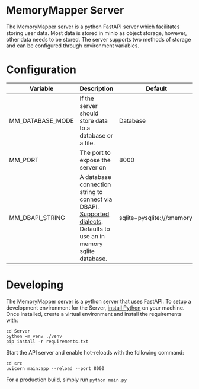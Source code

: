 # MemoryMapper Server
The MemoryMapper server is a python FastAPI server which facilitates storing user data. Most data is stored in minio as object storage, however, other data needs to be stored.
The server supports two methods of storage and can be configured through environment variables.

# Configuration

| Variable         | Description                                                                                      | Default                     | Values                        |
|------------------|--------------------------------------------------------------------------------------------------|-----------------------------|-------------------------------|
| MM_DATABASE_MODE | If the server should store data to a database or a file.                                         | Database                    | `Database,File`        |
| MM_PORT          | The port to expose the server on                                                                 | 8000                        | Int                           |
| MM_DBAPI_STRING  | A database connection string to connect via DBAPI. [Supported dialects](https://docs.sqlalchemy.org/en/14/dialects/). Defaults to use an in memory sqlite database. | sqlite+pysqlite:///:memory: | String                        | 


# Developing

The MemoryMapper server is a python server that uses FastAPI. To setup a development environment for the Server, [install Python](https://www.python.org/downloads/) on your machine. Once installed, create a virtual environment and install the requirements with:
```
cd Server
python -m venv ./venv
pip install -r requirements.txt
```

Start the API server and enable hot-reloads with the following command:
```
cd src
uvicorn main:app --reload --port 8000
```

For a production build, simply run `python main.py`
